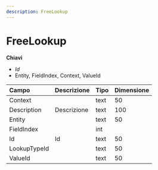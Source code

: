 ```yaml
---
description: FreeLookup
---
```

# FreeLookup

**Chiavi**

- *Id*
- Entity, FieldIndex, Context, ValueId

| Campo | Descrizione | Tipo | Dimensione | 
| :--- | :--- | :--- | :--- |
| Context |  | text | 50 |
| Description | Descrizione | text | 100 |
| Entity |  | text | 50 |
| FieldIndex |  | int |  |
| Id | Id | text | 50 |
| LookupTypeId |  | text | 50 |
| ValueId |  | text | 50 |


